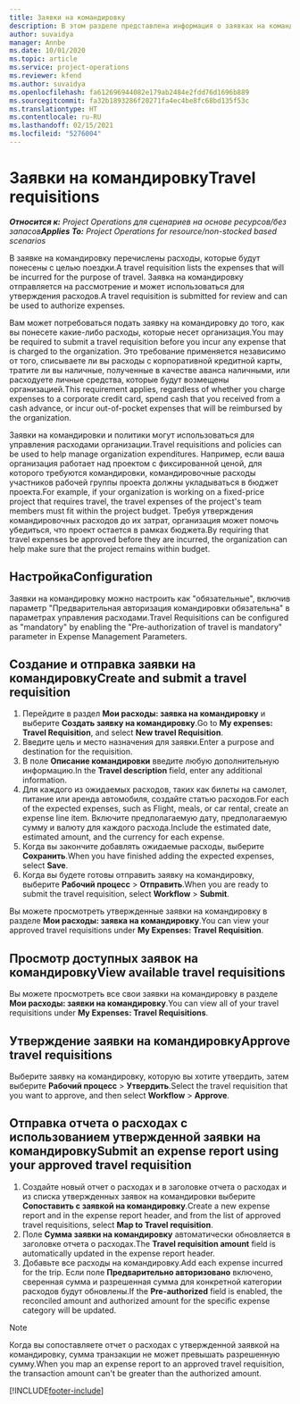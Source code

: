 ```yaml
---
title: Заявки на командировку
description: В этом разделе представлена информация о заявках на командировку.
author: suvaidya
manager: Annbe
ms.date: 10/01/2020
ms.topic: article
ms.service: project-operations
ms.reviewer: kfend
ms.author: suvaidya
ms.openlocfilehash: fa612696944082e179ab2484e2fdd76d1696b889
ms.sourcegitcommit: fa32b1893286f20271fa4ec4be8fc68bd135f53c
ms.translationtype: HT
ms.contentlocale: ru-RU
ms.lasthandoff: 02/15/2021
ms.locfileid: "5276004"
---
```

# <a name="travel-requisitions"></a><span data-ttu-id="4da5e-103">Заявки на командировку</span><span class="sxs-lookup"><span data-stu-id="4da5e-103">Travel requisitions</span></span>

<span data-ttu-id="4da5e-104">_**Относится к:** Project Operations для сценариев на основе ресурсов/без запасов_</span><span class="sxs-lookup"><span data-stu-id="4da5e-104">_**Applies To:** Project Operations for resource/non-stocked based scenarios_</span></span>

<span data-ttu-id="4da5e-105">В заявке на командировку перечислены расходы, которые будут понесены с целью поездки.</span><span class="sxs-lookup"><span data-stu-id="4da5e-105">A travel requisition lists the expenses that will be incurred for the purpose of travel.</span></span> <span data-ttu-id="4da5e-106">Заявка на командировку отправляется на рассмотрение и может использоваться для утверждения расходов.</span><span class="sxs-lookup"><span data-stu-id="4da5e-106">A travel requisition is submitted for review and can be used to authorize expenses.</span></span>

<span data-ttu-id="4da5e-107">Вам может потребоваться подать заявку на командировку до того, как вы понесете какие-либо расходы, которые несет организация.</span><span class="sxs-lookup"><span data-stu-id="4da5e-107">You may be required to submit a travel requisition before you incur any expense that is charged to the organization.</span></span> <span data-ttu-id="4da5e-108">Это требование применяется независимо от того, списываете ли вы расходы с корпоративной кредитной карты, тратите ли вы наличные, полученные в качестве аванса наличными, или расходуете личные средства, которые будут возмещены организацией.</span><span class="sxs-lookup"><span data-stu-id="4da5e-108">This requirement applies, regardless of whether you charge expenses to a corporate credit card, spend cash that you received from a cash advance, or incur out-of-pocket expenses that will be reimbursed by the organization.</span></span>

<span data-ttu-id="4da5e-109">Заявки на командировки и политики могут использоваться для управления расходами организации.</span><span class="sxs-lookup"><span data-stu-id="4da5e-109">Travel requisitions and policies can be used to help manage organization expenditures.</span></span> <span data-ttu-id="4da5e-110">Например, если ваша организация работает над проектом с фиксированной ценой, для которого требуются командировки, командировочные расходы участников рабочей группы проекта должны укладываться в бюджет проекта.</span><span class="sxs-lookup"><span data-stu-id="4da5e-110">For example, if your organization is working on a fixed-price project that requires travel, the travel expenses of the project's team members must fit within the project budget.</span></span> <span data-ttu-id="4da5e-111">Требуя утверждения командировочных расходов до их затрат, организация может помочь убедиться, что проект остается в рамках бюджета.</span><span class="sxs-lookup"><span data-stu-id="4da5e-111">By requiring that travel expenses be approved before they are incurred, the organization can help make sure that the project remains within budget.</span></span>

## <a name="configuration"></a><span data-ttu-id="4da5e-112">Настройка</span><span class="sxs-lookup"><span data-stu-id="4da5e-112">Configuration</span></span> 

<span data-ttu-id="4da5e-113">Заявки на командировку можно настроить как "обязательные", включив параметр "Предварительная авторизация командировки обязательна" в параметрах управления расходами.</span><span class="sxs-lookup"><span data-stu-id="4da5e-113">Travel Requisitions can be configured as "mandatory" by enabling the "Pre-authorization of travel is mandatory" parameter in Expense Management Parameters.</span></span> 

## <a name="create-and-submit-a-travel-requisition"></a><span data-ttu-id="4da5e-114">Создание и отправка заявки на командировку</span><span class="sxs-lookup"><span data-stu-id="4da5e-114">Create and submit a travel requisition</span></span>

1. <span data-ttu-id="4da5e-115">Перейдите в раздел **Мои расходы: заявка на командировку** и выберите **Создать заявку на командировку**.</span><span class="sxs-lookup"><span data-stu-id="4da5e-115">Go to **My expenses: Travel Requisition**, and select **New travel Requisition**.</span></span>
2. <span data-ttu-id="4da5e-116">Введите цель и место назначения для заявки.</span><span class="sxs-lookup"><span data-stu-id="4da5e-116">Enter a purpose and destination for the requisition.</span></span>
3. <span data-ttu-id="4da5e-117">В поле **Описание командировки** введите любую дополнительную информацию.</span><span class="sxs-lookup"><span data-stu-id="4da5e-117">In the  **Travel description** field, enter any additional information.</span></span> 
4. <span data-ttu-id="4da5e-118">Для каждого из ожидаемых расходов, таких как билеты на самолет, питание или аренда автомобиля, создайте статью расходов.</span><span class="sxs-lookup"><span data-stu-id="4da5e-118">For each of the expected expenses, such as Flight, meals, or car rental, create an expense line item.</span></span> <span data-ttu-id="4da5e-119">Включите предполагаемую дату, предполагаемую сумму и валюту для каждого расхода.</span><span class="sxs-lookup"><span data-stu-id="4da5e-119">Include the estimated date, estimated amount, and the currency for each expense.</span></span> 
5. <span data-ttu-id="4da5e-120">Когда вы закончите добавлять ожидаемые расходы, выберите **Сохранить**.</span><span class="sxs-lookup"><span data-stu-id="4da5e-120">When you have finished adding the expected expenses, select **Save**.</span></span>
6. <span data-ttu-id="4da5e-121">Когда вы будете готовы отправить заявку на командировку, выберите **Рабочий процесс** > **Отправить**.</span><span class="sxs-lookup"><span data-stu-id="4da5e-121">When you are ready to submit the travel requisition, select **Workflow** > **Submit**.</span></span>

<span data-ttu-id="4da5e-122">Вы можете просмотреть утвержденные заявки на командировку в разделе **Мои расходы: заявка на командировку**.</span><span class="sxs-lookup"><span data-stu-id="4da5e-122">You can view your approved travel requisitions under **My Expenses: Travel Requisition**.</span></span> 

## <a name="view-available-travel-requisitions"></a><span data-ttu-id="4da5e-123">Просмотр доступных заявок на командировку</span><span class="sxs-lookup"><span data-stu-id="4da5e-123">View available travel requisitions</span></span>

<span data-ttu-id="4da5e-124">Вы можете просмотреть все свои заявки на командировку в разделе **Мои расходы: заявки на командировку**.</span><span class="sxs-lookup"><span data-stu-id="4da5e-124">You can view all of your travel requisitions under **My Expenses: Travel Requisitions**.</span></span>

## <a name="approve-travel-requisitions"></a><span data-ttu-id="4da5e-125">Утверждение заявки на командировку</span><span class="sxs-lookup"><span data-stu-id="4da5e-125">Approve travel requisitions</span></span>

<span data-ttu-id="4da5e-126">Выберите заявку на командировку, которую вы хотите утвердить, затем выберите **Рабочий процесс** > **Утвердить**.</span><span class="sxs-lookup"><span data-stu-id="4da5e-126">Select the travel requisition that you want to approve, and then select **Workflow** > **Approve**.</span></span>  

## <a name="submit-an-expense-report-using-your-approved-travel-requisition"></a><span data-ttu-id="4da5e-127">Отправка отчета о расходах с использованием утвержденной заявки на командировку</span><span class="sxs-lookup"><span data-stu-id="4da5e-127">Submit an expense report using your approved travel requisition</span></span>

1. <span data-ttu-id="4da5e-128">Создайте новый отчет о расходах и в заголовке отчета о расходах и из списка утвержденных заявок на командировки выберите **Сопоставить с заявкой на командировку**.</span><span class="sxs-lookup"><span data-stu-id="4da5e-128">Create a new expense report and in the expense report header, and from the list of approved travel requisitions, select **Map to Travel requisition**.</span></span>
2. <span data-ttu-id="4da5e-129">Поле **Сумма заявки на командировку** автоматически обновляется в заголовке отчета о расходах.</span><span class="sxs-lookup"><span data-stu-id="4da5e-129">The **Travel requisition amount** field is automatically updated in the expense report header.</span></span>
3. <span data-ttu-id="4da5e-130">Добавьте все расходы на командировку.</span><span class="sxs-lookup"><span data-stu-id="4da5e-130">Add each expense incurred for the trip.</span></span> <span data-ttu-id="4da5e-131">Если поле **Предварительно авторизовано** включено, сверенная сумма и разрешенная сумма для конкретной категории расходов будут обновлены.</span><span class="sxs-lookup"><span data-stu-id="4da5e-131">If the **Pre-authorized** field is enabled, the reconciled amount and authorized amount for the specific expense category will be updated.</span></span>

> [!NOTE]
> <span data-ttu-id="4da5e-132">Когда вы сопоставляете отчет о расходах с утвержденной заявкой на командировку, сумма транзакции не может превышать разрешенную сумму.</span><span class="sxs-lookup"><span data-stu-id="4da5e-132">When you map an expense report to an approved travel requisition, the transaction amount can't be greater than the authorized amount.</span></span> 


[!INCLUDE[footer-include](../includes/footer-banner.md)]